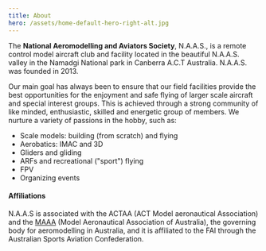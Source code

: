 ```yaml
---
title: About
hero: /assets/home-default-hero-right-alt.jpg
---
```


The **National Aeromodelling and Aviators Society**, N.A.A.S.,
is a remote control model aircraft club and facility located in the beautiful
N.A.A.S. valley in the Namadgi National park in Canberra A.C.T Australia.
N.A.A.S. was founded in 2013.

Our main goal has always been to ensure that our field facilities provide the
best opportunities for the enjoyment and safe flying of larger scale aircraft
and special interest groups. This is achieved through a strong community of
like minded, enthusiastic, skilled and energetic group of members. 
We nurture a variety of passions in the hobby, such as:

- Scale models: building (from scratch) and flying
- Aerobatics: IMAC and 3D
- Gliders and gliding
- ARFs and recreational ("sport") flying 
- FPV
- Organizing events

#### Affiliations

N.A.A.S is associated with the ACTAA (ACT Model aeronautical Association) and
the [MAAA](https://www.maaa.asn.au) (Model Aeronautical Association of Australia), the
governing body for aeromodelling in Australia, and it is affiliated to the FAI
through the Australian Sports Aviation Confederation.

